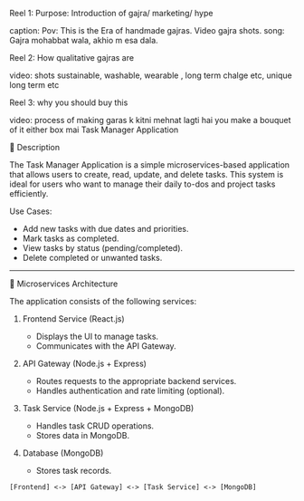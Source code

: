 Reel 1:
Purpose: Introduction of gajra/ marketing/ hype

caption: Pov: This is the Era of handmade gajras.
Video gajra shots.
song: Gajra mohabbat wala, akhio m esa dala.


Reel 2: How qualitative gajras are

video: shots sustainable, washable, wearable , long term chalge etc, unique long term etc


Reel 3: why you should buy this

video: process of making garas k kitni mehnat lagti hai 
you make a bouquet of it either box mai  Task Manager Application

 📝 Description

The Task Manager Application is a simple microservices-based application that allows users to create, read, update, and delete tasks. This system is ideal for users who want to manage their daily to-dos and project tasks efficiently.

Use Cases:
- Add new tasks with due dates and priorities.
- Mark tasks as completed.
- View tasks by status (pending/completed).
- Delete completed or unwanted tasks.

---

 🧱 Microservices Architecture

The application consists of the following services:

1. Frontend Service (React.js)
   - Displays the UI to manage tasks.
   - Communicates with the API Gateway.

2. API Gateway (Node.js + Express)
   - Routes requests to the appropriate backend services.
   - Handles authentication and rate limiting (optional).

3. Task Service (Node.js + Express + MongoDB)
   - Handles task CRUD operations.
   - Stores data in MongoDB.

4. Database (MongoDB)
   - Stores task records.

```plaintext
[Frontend] <-> [API Gateway] <-> [Task Service] <-> [MongoDB]

